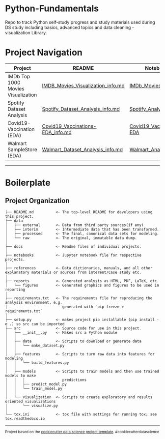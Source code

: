 # Python-Fundamentals
Repo to track Python self-study progress and study materials used during DS study including basics, advanced topics and data cleaning - visualization Library.

Project Navigation
=============================

| Project | README | Notebook |
| ------- | ------ | -------- |
| IMDb Top 1000 Movies Visualization | [IMDB_Movies_Visualization_info.md](docs/IMDB_Movies_Visualization_info.md) | [IMDb_Movies_Analysis](notebooks/Visualize_IMDB%20dataset.ipynb) |
| Spotify Dataset Analysis | [Spotify_Dataset_Analysis_info.md](docs/Spotify_Dataset_Analysis_info.md) | [Spotify_Analysis](notebooks/Exploring%20Spotify_dataset%20using%20Pandas%20&%20Matplotlib.ipynb) |
| Covid19-Vaccination (EDA) | [Covid19_Vaccinations-EDA_info.md](docs/Covid19_Vaccinations-EDA_info.md) | [Covid19_Vaccinations-EDA](notebooks/Covid_India_Vaccine.ipynb) |
| Walmart SampleStore (EDA) | [Walmart_Dataset_Analysis_info.md](docs/Walmart_Dataset_Analysis_info.md) | [Walmart_Analysis-EDA](notebooks/Data%20Analysis%20on%20Walmart%20dataset%20using%20Seaborn.ipynb) |

------------
Boilerplate
==============================

Project Organization
------------

    ├── README.md          <- The top-level README for developers using this project.
    ├── data
    │   ├── external       <- Data from third party sources(if any)
    │   ├── interim        <- Intermediate data that has been transformed.
    │   ├── processed      <- The final, canonical data sets for modeling.
    │   └── raw            <- The original, immutable data dump.
    │
    ├── docs               <- Readme files of individual projects.
    │
    ├── notebooks          <- Jupyter notebook file for respective projects.
    │
    ├── references         <- Data dictionaries, manuals, and all other explanatory materials or sources from interent/Case study etc.
    │
    ├── reports            <- Generated analysis as HTML, PDF, LaTeX, etc.
    │   └── figures        <- Generated graphics and figures to be used in reporting
    │
    ├── requirements.txt   <- The requirements file for reproducing the analysis environment, e.g.
    │                         generated with `pip freeze > requirements.txt`
    │
    ├── setup.py           <- makes project pip installable (pip install -e .) so src can be imported
    ├── src                <- Source code for use in this project.
    │   ├── __init__.py    <- Makes src a Python module
    │   │
    │   ├── data           <- Scripts to download or generate data
    │   │   └── make_dataset.py
    │   │
    │   ├── features       <- Scripts to turn raw data into features for modeling
    │   │   └── build_features.py
    │   │
    │   ├── models         <- Scripts to train models and then use trained models to make
    │   │   │                 predictions
    │   │   ├── predict_model.py
    │   │   └── train_model.py
    │   │
    │   └── visualization  <- Scripts to create exploratory and results oriented visualizations
    │       └── visualize.py
    │
    └── tox.ini            <- tox file with settings for running tox; see tox.readthedocs.io


--------

<p><small>Project based on the <a target="_blank" href="https://drivendata.github.io/cookiecutter-data-science/">cookiecutter data science project template</a>. #cookiecutterdatascience</small></p>
